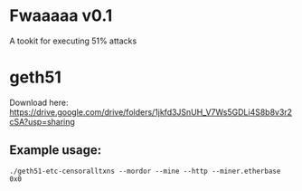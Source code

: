 # Fwaaaaa v0.1
A tookit for executing 51% attacks

# geth51
Download here: https://drive.google.com/drive/folders/1jkfd3JSnUH_V7Ws5GDLi4S8b8v3r2cSA?usp=sharing

## Example usage: ##
`./geth51-etc-censoralltxns --mordor --mine --http --miner.etherbase 0x0`
